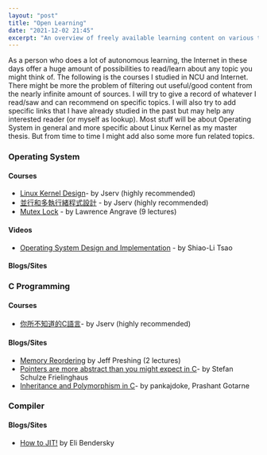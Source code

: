 ```yaml
---
layout: "post"
title: "Open Learning"
date: "2021-12-02 21:45"
excerpt: "An overview of freely available learning content on various topics (though mainly machine learning)."
---
```

As a person who does a lot of autonomous learning, the Internet in these days offer a huge amount of possibilities to read/learn about any topic you might think of. The following is the courses I studied in NCU and Internet. There might be more the problem of filtering out useful/good content from the nearly infinite amount of sources. I will try to give a record of whatever I read/saw and can recommend on specific topics. I will also try to add specific links that I have already studied in the past but may help any interested reader (or myself as lookup). Most stuff will be about Operating System in general and more specific about Linux Kernel as my master thesis. But from time to time I might add also some more fun related topics.


### Operating System

#### Courses
- [Linux Kernel Design](http://wiki.csie.ncku.edu.tw/linux/schedule)- by Jserv (highly recommended)
- [並行和多執行緒程式設計](https://hackmd.io/@sysprog/concurrency/https%3A%2F%2Fhackmd.io%2F%40sysprog%2FS1AMIFt0D) -  by Jserv (highly recommended)
- [Mutex Lock](https://github.com/angrave/SystemProgramming/wiki/Synchronization,-Part-1:-Mutex-Locks) - by Lawrence Angrave  (9 lectures)


#### Videos
- [Operating System Design and Implementation](https://www.youtube.com/playlist?list=PLCKPFelVs1QQV0MdLT3DZGmQVzUwByslK) -  by Shiao-Li Tsao


#### Blogs/Sites



### C Programming
#### Courses
- [你所不知道的C語言](https://hackmd.io/@sysprog/c-prog/%2F%40sysprog%2Fc-programming)- by Jserv (highly recommended)

#### Blogs/Sites
- [Memory Reordering](https://preshing.com/20120625/memory-ordering-at-compile-time/) by Jeff Preshing (2 lectures)
- [Pointers are more abstract than you might expect in C](https://hownot2code.com/2018/09/07/pointers-are-more-abstract-than-you-might-expect-in-c/)- by Stefan Schulze Frielinghaus
- [Inheritance and Polymorphism in C](https://www.codeproject.com/Articles/108830/Inheritance-and-Polymorphism-in-C)- by pankajdoke, Prashant Gotarne

### Compiler
#### Blogs/Sites
- [How to JIT!](https://eli.thegreenplace.net/2013/11/05/how-to-jit-an-introduction) by Eli Bendersky
